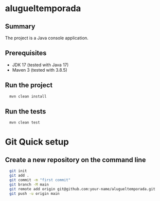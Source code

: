 # alugueltemporada

Summary
-------
The project is a Java console application.

Prerequisites
-------------

- JDK 17 (tested with Java 17)
- Maven 3 (tested with 3.8.5)

Run the project
---------------
```bash
  mvn clean install
```

Run the tests
-------------
```bash
  mvn clean test
```

# Git Quick setup

Create a new repository on the command line
-------------------------------------------
```bash
  git init
  git add .
  git commit -m "first commit"
  git branch -M main
  git remote add origin git@github.com:your-name/alugueltemporada.git
  git push -u origin main
```
